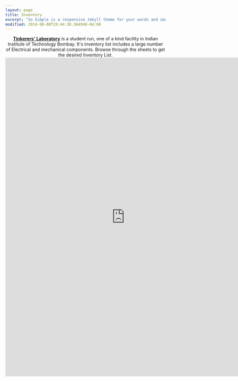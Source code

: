 ```yaml
---
layout: page
title: Inventory
excerpt: "So Simple is a responsive Jekyll theme for your words and images."
modified: 2014-08-08T19:44:38.564948-04:00
---
```


<center><a href=""><b>Tinkerers' Laboratory</b></a> is a student run, one of a kind facility in Indian Institute of Technology Bombay. It's inventory list includes a large number of Electrical and mechanical components. Browse through the sheets to get the desired Inventory List.
</center>
<iframe width="750" height="1000" src="https://docs.google.com/spreadsheets/d/1_ljUGN6NTcpD1E4NXts8lHW3oPmz3nHNuuXNH_nsnF8/edit?usp=sharing" frameborder="0" allowfullscreen></iframe>

